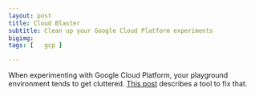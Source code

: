 ```yaml
---
layout: post
title: Cloud Blaster
subtitle: Clean up your Google Cloud Platform experiments
bigimg:
tags: [   gcp ]

---
```


When experimenting with Google Cloud Platform, your playground environment tends to get cluttered.  [This post](https://blog.doit-intl.com/cloud-blaster-how-to-clean-up-your-google-cloud-project-easily-6ec1a5d33ea9?source=friends_link&sk=a5ae0e917f1bbf9a201a5b61e3699fc5) describes a tool to fix that.

